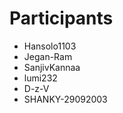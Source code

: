 # Participants

* Hansolo1103
* Jegan-Ram
* SanjivKannaa
* lumi232
* D-z-V
* SHANKY-29092003
<!-- * mani1911
* potato-boii 
* AmarX23
* nithin-kasauzki
* Abhinav007700
* ramathuzen
* issamemayo
* SashankKantamsetti
* Adhulveena23
* rohitjalani
* singhkaran202
* Somya617
* Sanjana20304
* adityakanu
* naman-ng
* reesan-1
* mharrish7
* abhishekpandey0101
* pratyush-1 
* 25011908vardhan
* Harshmeet-Singh
* mritul
* kushal01nitt
* rspk2207
* bgi08
* Codercool3r
* Puruvasu-Singh
* hubsMIT1
* Axhaat
* PRATHMESHM13
* Rogeshwaran
* A-Kushagra
* Kotilingesh
* tie-m
* Sanjiv00188
* Anurag2293
* FrozenWolf-Cyber
* santhos-13
* VishnucharanS
* chauhan-dhruv
* Vis03al 
* novice0192
* jaiakash
* Vimalathithya007
* bhoopesh369
* Radialaryan
* White-Devil-21
* SRIMANKS
* myth-mithra 
* Kavinmaaran
* KavimalarSubbiah
* Jain2003
* Mr-IndFrost
* Steven4869
* kaiffeine
* oops-shlok
* Shresthbhakta
* Srivattsan
* PranavGuhanR 
* COdErJ26
* aysknt2
* Adhulveena23 
* 9919
* AswinG777
* Rahul-Sriram
* Sakthi-04 
* Nsn
* Riya-Gupta-30
* pransoft7
* ashukr07
* Suryabh-Bhattacharya
* premranjn
* AlpahSpidey004
* evrabhinav
* Jatinn517
* Hiccup1234
* KheraniAlfaz
* TypicalAsian81
* Naveen-Nair
* utkarshsingh20122
* PRANAVSV24
* RDBharathwajjain2003
* vigneshd332
* AniSS17
* dark-0712
* PHEONIX-HEMANT
* aryammaan
* Mukunth-an
* Madhan-404
* Priyanshu-bansal
* nilashini
* vendhan-ds
* Kevinsam-Tiny
* PriyadarshiniSharma
* KaranDhingra16 
* JIsaacSamuel
* rajeshgayathri2003
* Vallimayl
* govindasrini
* ankur249
* Harishthehacker 
* vinay-126
* tanujsharma1842
* patilmanishkishor
* AashikaG
* Vrn-36
* Anas-120
* Adhithyancodes
* Akash-k2004
* Ayush-Kori
* Akankxh
* rahulkoru03
* Ts-A
* SrinithiSL
* xspidy7





 -->































































































